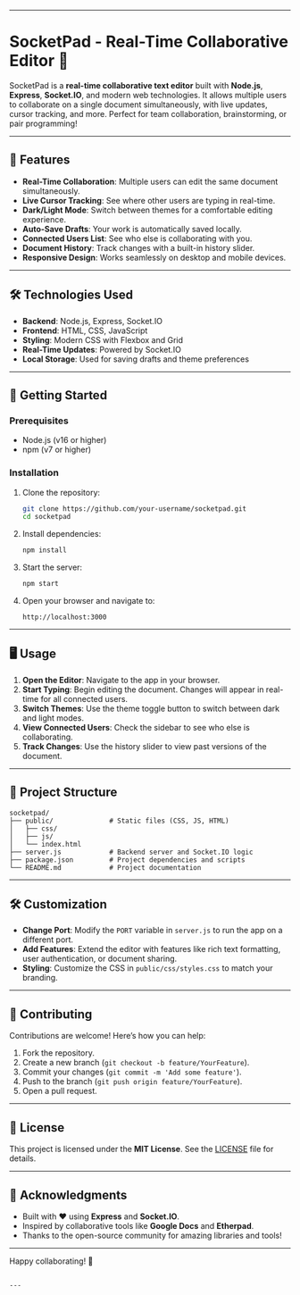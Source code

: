 
---

# SocketPad - Real-Time Collaborative Editor 🚀

SocketPad is a **real-time collaborative text editor** built with **Node.js**, **Express**, **Socket.IO**, and modern web technologies. It allows multiple users to collaborate on a single document simultaneously, with live updates, cursor tracking, and more. Perfect for team collaboration, brainstorming, or pair programming!

---

## 🌟 Features

- **Real-Time Collaboration**: Multiple users can edit the same document simultaneously.
- **Live Cursor Tracking**: See where other users are typing in real-time.
- **Dark/Light Mode**: Switch between themes for a comfortable editing experience.
- **Auto-Save Drafts**: Your work is automatically saved locally.
- **Connected Users List**: See who else is collaborating with you.
- **Document History**: Track changes with a built-in history slider.
- **Responsive Design**: Works seamlessly on desktop and mobile devices.

---

## 🛠️ Technologies Used

- **Backend**: Node.js, Express, Socket.IO
- **Frontend**: HTML, CSS, JavaScript
- **Styling**: Modern CSS with Flexbox and Grid
- **Real-Time Updates**: Powered by Socket.IO
- **Local Storage**: Used for saving drafts and theme preferences

---

## 🚀 Getting Started

### Prerequisites

- Node.js (v16 or higher)
- npm (v7 or higher)

### Installation

1. Clone the repository:
   ```bash
   git clone https://github.com/your-username/socketpad.git
   cd socketpad
   ```

2. Install dependencies:
   ```bash
   npm install
   ```

3. Start the server:
   ```bash
   npm start
   ```

4. Open your browser and navigate to:
   ```
   http://localhost:3000
   ```

---

## 🖥️ Usage

1. **Open the Editor**: Navigate to the app in your browser.
2. **Start Typing**: Begin editing the document. Changes will appear in real-time for all connected users.
3. **Switch Themes**: Use the theme toggle button to switch between dark and light modes.
4. **View Connected Users**: Check the sidebar to see who else is collaborating.
5. **Track Changes**: Use the history slider to view past versions of the document.

---

## 📂 Project Structure

```
socketpad/
├── public/              # Static files (CSS, JS, HTML)
│   ├── css/
│   ├── js/
│   └── index.html
├── server.js            # Backend server and Socket.IO logic
├── package.json         # Project dependencies and scripts
└── README.md            # Project documentation
```

---

## 🛠️ Customization

- **Change Port**: Modify the `PORT` variable in `server.js` to run the app on a different port.
- **Add Features**: Extend the editor with features like rich text formatting, user authentication, or document sharing.
- **Styling**: Customize the CSS in `public/css/styles.css` to match your branding.

---

## 🤝 Contributing

Contributions are welcome! Here’s how you can help:

1. Fork the repository.
2. Create a new branch (`git checkout -b feature/YourFeature`).
3. Commit your changes (`git commit -m 'Add some feature'`).
4. Push to the branch (`git push origin feature/YourFeature`).
5. Open a pull request.

---

## 📄 License

This project is licensed under the **MIT License**. See the [LICENSE](LICENSE) file for details.

---

## 🙏 Acknowledgments

- Built with ❤️ using **Express** and **Socket.IO**.
- Inspired by collaborative tools like **Google Docs** and **Etherpad**.
- Thanks to the open-source community for amazing libraries and tools!

---

Happy collaborating! 🎉
```

---
